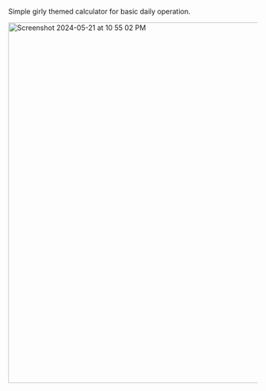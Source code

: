 Simple girly themed calculator for basic daily operation.

<img width="729" alt="Screenshot 2024-05-21 at 10 55 02 PM" src="https://github.com/houaslam/calculator/assets/117849651/312280d5-9396-4324-90e7-a27d5684ddd0">

